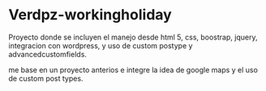 # Verdpz-workingholiday
Proyecto donde se incluyen el manejo desde html 5, css, boostrap, jquery, integracion con wordpress, y uso de custom postype y advancedcustomfields. 

me base en un proyecto anterios e integre la idea de google maps y el uso de custom post types.



